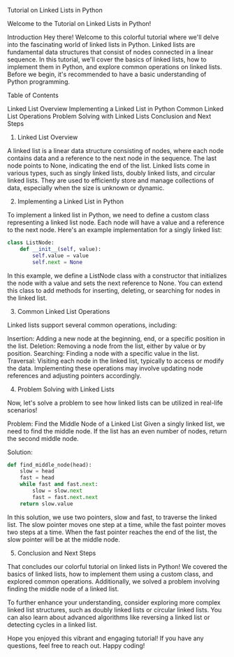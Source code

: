 Tutorial on Linked Lists in Python

Welcome to the Tutorial on Linked Lists in Python!

Introduction
Hey there! Welcome to this colorful tutorial where we'll delve into the fascinating world of linked lists in Python. Linked lists are fundamental data structures that consist of nodes connected in a linear sequence. In this tutorial, we'll cover the basics of linked lists, how to implement them in Python, and explore common operations on linked lists. Before we begin, it's recommended to have a basic understanding of Python programming.

Table of Contents

Linked List Overview
Implementing a Linked List in Python
Common Linked List Operations
Problem Solving with Linked Lists
Conclusion and Next Steps
1. Linked List Overview

A linked list is a linear data structure consisting of nodes, where each node contains data and a reference to the next node in the sequence. The last node points to None, indicating the end of the list. Linked lists come in various types, such as singly linked lists, doubly linked lists, and circular linked lists. They are used to efficiently store and manage collections of data, especially when the size is unknown or dynamic.

2. Implementing a Linked List in Python

To implement a linked list in Python, we need to define a custom class representing a linked list node. Each node will have a value and a reference to the next node. Here's an example implementation for a singly linked list:
```python 
class ListNode:
    def __init__(self, value):
        self.value = value
        self.next = None
```
In this example, we define a ListNode class with a constructor that initializes the node with a value and sets the next reference to None. You can extend this class to add methods for inserting, deleting, or searching for nodes in the linked list.

3. Common Linked List Operations

Linked lists support several common operations, including:

Insertion: Adding a new node at the beginning, end, or a specific position in the list.
Deletion: Removing a node from the list, either by value or by position.
Searching: Finding a node with a specific value in the list.
Traversal: Visiting each node in the linked list, typically to access or modify the data.
Implementing these operations may involve updating node references and adjusting pointers accordingly.

4. Problem Solving with Linked Lists

Now, let's solve a problem to see how linked lists can be utilized in real-life scenarios!

Problem: Find the Middle Node of a Linked List
Given a singly linked list, we need to find the middle node. If the list has an even number of nodes, return the second middle node.

Solution:
```python 
def find_middle_node(head):
    slow = head
    fast = head
    while fast and fast.next:
        slow = slow.next
        fast = fast.next.next
    return slow.value
```
In this solution, we use two pointers, slow and fast, to traverse the linked list. The slow pointer moves one step at a time, while the fast pointer moves two steps at a time. When the fast pointer reaches the end of the list, the slow pointer will be at the middle node.

5. Conclusion and Next Steps

That concludes our colorful tutorial on linked lists in Python! We covered the basics of linked lists, how to implement them using a custom class, and explored common operations. Additionally, we solved a problem involving finding the middle node of a linked list.

To further enhance your understanding, consider exploring more complex linked list structures, such as doubly linked lists or circular linked lists. You can also learn about advanced algorithms like reversing a linked list or detecting cycles in a linked list.

Hope you enjoyed this vibrant and engaging tutorial! If you have any questions, feel free to reach out. Happy coding!






